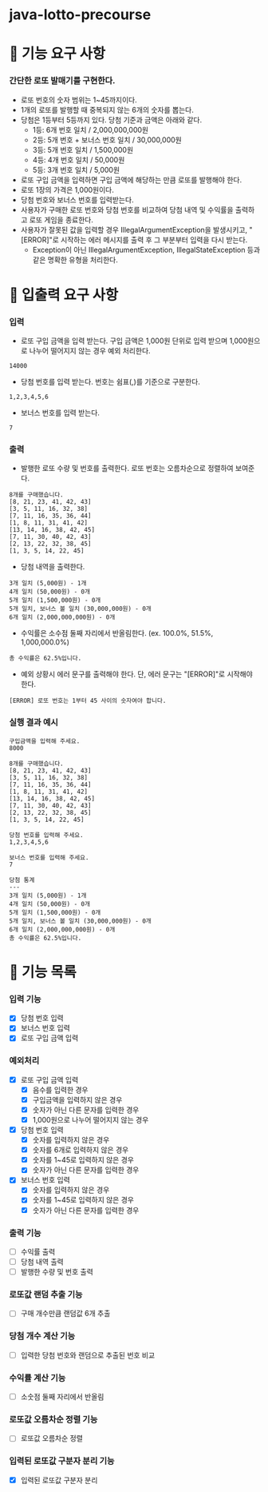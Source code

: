 # java-lotto-precourse
# 🚀 기능 요구 사항
### 간단한 로또 발매기를 구현한다.
* 로또 번호의 숫자 범위는 1~45까지이다.
* 1개의 로또를 발행할 때 중복되지 않는 6개의 숫자를 뽑는다.
* 당첨은 1등부터 5등까지 있다. 당첨 기준과 금액은 아래와 같다.
  * 1등: 6개 번호 일치 / 2,000,000,000원
  * 2등: 5개 번호 + 보너스 번호 일치 / 30,000,000원
  * 3등: 5개 번호 일치 / 1,500,000원
  * 4등: 4개 번호 일치 / 50,000원
  * 5등: 3개 번호 일치 / 5,000원
* 로또 구입 금액을 입력하면 구입 금액에 해당하는 만큼 로또를 발행해야 한다.
* 로또 1장의 가격은 1,000원이다.
* 당첨 번호와 보너스 번호를 입력받는다.
* 사용자가 구매한 로또 번호와 당첨 번호를 비교하여 당첨 내역 및 수익률을 출력하고 로또 게임을 종료한다.
* 사용자가 잘못된 값을 입력할 경우 IllegalArgumentException을 발생시키고, "[ERROR]"로 시작하는 에러 메시지를 출력 후 그 부분부터 입력을 다시 받는다.
  * Exception이 아닌 IllegalArgumentException, IllegalStateException 등과 같은 명확한 유형을 처리한다.
# 🚀 입출력 요구 사항
### 입력
* 로또 구입 금액을 입력 받는다. 구입 금액은 1,000원 단위로 입력 받으며 1,000원으로 나누어 떨어지지 않는 경우 예외 처리한다.
~~~
14000
~~~
* 당첨 번호를 입력 받는다. 번호는 쉼표(,)를 기준으로 구분한다.
~~~
1,2,3,4,5,6
~~~
* 보너스 번호를 입력 받는다.
~~~
7
~~~
### 출력
* 발행한 로또 수량 및 번호를 출력한다. 로또 번호는 오름차순으로 정렬하여 보여준다.
~~~
8개를 구매했습니다.
[8, 21, 23, 41, 42, 43] 
[3, 5, 11, 16, 32, 38] 
[7, 11, 16, 35, 36, 44] 
[1, 8, 11, 31, 41, 42] 
[13, 14, 16, 38, 42, 45] 
[7, 11, 30, 40, 42, 43] 
[2, 13, 22, 32, 38, 45] 
[1, 3, 5, 14, 22, 45]
~~~
* 당첨 내역을 출력한다.
~~~
3개 일치 (5,000원) - 1개
4개 일치 (50,000원) - 0개
5개 일치 (1,500,000원) - 0개
5개 일치, 보너스 볼 일치 (30,000,000원) - 0개
6개 일치 (2,000,000,000원) - 0개
~~~
* 수익률은 소수점 둘째 자리에서 반올림한다. (ex. 100.0%, 51.5%, 1,000,000.0%)
~~~
총 수익률은 62.5%입니다.
~~~
* 예외 상황시 에러 문구를 출력해야 한다. 단, 에러 문구는 "[ERROR]"로 시작해야 한다.
~~~
[ERROR] 로또 번호는 1부터 45 사이의 숫자여야 합니다.
~~~
### 실행 결과 예시
~~~
구입금액을 입력해 주세요.
8000

8개를 구매했습니다.
[8, 21, 23, 41, 42, 43] 
[3, 5, 11, 16, 32, 38] 
[7, 11, 16, 35, 36, 44] 
[1, 8, 11, 31, 41, 42] 
[13, 14, 16, 38, 42, 45] 
[7, 11, 30, 40, 42, 43] 
[2, 13, 22, 32, 38, 45] 
[1, 3, 5, 14, 22, 45]

당첨 번호를 입력해 주세요.
1,2,3,4,5,6

보너스 번호를 입력해 주세요.
7

당첨 통계
---
3개 일치 (5,000원) - 1개
4개 일치 (50,000원) - 0개
5개 일치 (1,500,000원) - 0개
5개 일치, 보너스 볼 일치 (30,000,000원) - 0개
6개 일치 (2,000,000,000원) - 0개
총 수익률은 62.5%입니다.
~~~
# 🚀 기능 목록
### 입력 기능
- [x] 당첨 번호 입력
- [x] 보너스 번호 입력
- [x] 로또 구입 금액 입력

### 예외처리
- [x] 로또 구입 금액 입력
  - [x] 음수를 입력한 경우
  - [x] 구입금액을 입력하지 않은 경우
  - [x] 숫자가 아닌 다른 문자를 입력한 경우
  - [x] 1,000원으로 나누어 떨어지지 않는 경우
- [x] 당첨 번호 입력
  - [x] 숫자를 입력하지 않은 경우
  - [x] 숫자를 6개로 입력하지 않은 경우
  - [x] 숫자를 1~45로 입력하지 않은 경우
  - [x] 숫자가 아닌 다른 문자를 입력한 경우
- [x] 보너스 번호 입력
  - [x] 숫자를 입력하지 않은 경우
  - [x] 숫자를 1~45로 입력하지 않은 경우
  - [x] 숫자가 아닌 다른 문자를 입력한 경우

### 출력 기능
- [ ] 수익률 출력
- [ ] 당첨 내역 출력
- [ ] 발행한 수량 및 번호 출력

### 로또값 랜덤 추출 기능
- [ ] 구매 개수만큼 랜덤값 6개 추출

### 당첨 개수 계산 기능
- [ ] 입력한 당첨 번호와 랜덤으로 추출된 번호 비교

### 수익률 계산 기능
- [ ] 소숫점 둘째 자리에서 반올림

### 로또값 오름차순 정렬 기능
- [ ] 로또값 오름차순 정렬

### 입력된 로또값 구분자 분리 기능
- [x] 입력된 로또값 구분자 분리

